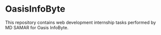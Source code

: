 # OasisInfoByte
This repository contains web development internship tasks performed by MD SAMAR for Oasis InfoByte.
